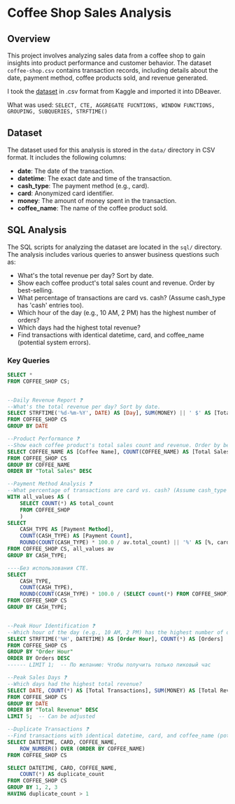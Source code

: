 # Coffee Shop Sales Analysis

## Overview
This project involves analyzing sales data from a coffee shop to gain insights into product performance and customer behavior. The dataset `coffee-shop.csv` contains transaction records, including details about the date, payment method, coffee products sold, and revenue generated.  

I took the [dataset](https://www.kaggle.com/datasets/ihelon/coffee-sales) in .csv format from Kaggle and imported it into DBeaver.

What was used: `SELECT, CTE, AGGREGATE FUCNTIONS, WINDOW FUNCTIONS, GROUPING, SUBQUERIES, STRFTIME()`

## Dataset
The dataset used for this analysis is stored in the `data/` directory in CSV format. It includes the following columns:
- **date**: The date of the transaction.
- **datetime**: The exact date and time of the transaction.
- **cash_type**: The payment method (e.g., card).
- **card**: Anonymized card identifier.
- **money**: The amount of money spent in the transaction.
- **coffee_name**: The name of the coffee product sold.

## SQL Analysis
The SQL scripts for analyzing the dataset are located in the `sql/` directory. The analysis includes various queries to answer business questions such as:
- What's the total revenue per day? Sort by date.
- Show each coffee product's total sales count and revenue. Order by best-selling.
- What percentage of transactions are card vs. cash? (Assume cash_type has 'cash' entries too).
- Which hour of the day (e.g., 10 AM, 2 PM) has the highest number of orders?
- Which days had the highest total revenue?
- Find transactions with identical datetime, card, and coffee_name (potential system errors).


### Key Queries
```sql
SELECT *
FROM COFFEE_SHOP CS;


--Daily Revenue Report ❓
--What's the total revenue per day? Sort by date.
SELECT STRFTIME('%d-%m-%Y', DATE) AS [Day], SUM(MONEY) || ' $' AS [Total Revenue per day]
FROM COFFEE_SHOP CS
GROUP BY DATE

--Product Performance ❓
--Show each coffee product's total sales count and revenue. Order by best-selling.
SELECT COFFEE_NAME AS [Coffee Name], COUNT(COFFEE_NAME) AS [Total Sales], SUM(MONEY) AS [Total Revenue]
FROM COFFEE_SHOP CS
GROUP BY COFFEE_NAME
ORDER BY "Total Sales" DESC

--Payment Method Analysis ❓
--What percentage of transactions are card vs. cash? (Assume cash_type has 'cash' entries too).
WITH all_values AS (
	SELECT COUNT(*) AS total_count
	FROM COFFEE_SHOP
	)
SELECT 
	CASH_TYPE AS [Payment Method],
	COUNT(CASH_TYPE) AS [Payment Count],
	ROUND(COUNT(CASH_TYPE) * 100.0 / av.total_count) || '%' AS [%, card vs cash]
FROM COFFEE_SHOP CS, all_values av
GROUP BY CASH_TYPE;

----Без использования CTE.
SELECT 
	CASH_TYPE,
	COUNT(CASH_TYPE),
	ROUND(COUNT(CASH_TYPE) * 100.0 / (SELECT count(*) FROM COFFEE_SHOP)) || '%' AS [%, card vs cash]
FROM COFFEE_SHOP CS
GROUP BY CASH_TYPE;


--Peak Hour Identification ❓
--Which hour of the day (e.g., 10 AM, 2 PM) has the highest number of orders?
SELECT STRFTIME('%H', DATETIME) AS [Order Hour], COUNT(*) AS [Orders]
FROM COFFEE_SHOP CS
GROUP BY "Order Hour"
ORDER BY Orders DESC
------ LIMIT 1;  -- По желанию: Чтобы получить только пиковый час

--Peak Sales Days ❓
--Which days had the highest total revenue?
SELECT DATE, COUNT(*) AS [Total Transactions], SUM(MONEY) AS [Total Revenue]
FROM COFFEE_SHOP CS
GROUP BY DATE
ORDER BY "Total Revenue" DESC
LIMIT 5;  -- Can be adjusted

--Duplicate Transactions ❓
--Find transactions with identical datetime, card, and coffee_name (potential system errors).
SELECT DATETIME, CARD, COFFEE_NAME,
	ROW_NUMBER() OVER (ORDER BY COFFEE_NAME)
FROM COFFEE_SHOP CS

SELECT DATETIME, CARD, COFFEE_NAME,
	COUNT(*) AS duplicate_count
FROM COFFEE_SHOP CS
GROUP BY 1, 2, 3
HAVING duplicate_count > 1

```
